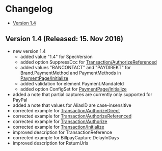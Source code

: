# Changelog

* [Version 1.4](#v14)

## <a name='v14'></a> Version 1.4 (Released: 15. Nov 2016)

* new version 1.4
  * added value "1.4" for SpecVersion
  * added option SuppressDcc for [Transaction/AuthorizeReferenced](http://saferpay.github.io/jsonapi/index.html#Payment_v1_Transaction_AuthorizeReferenced)
  * added values "BANCONTACT" and "PAYDIREKT" for Brand.PaymentMethod and PaymentMethods in [PaymentPage/Initialize](http://saferpay.github.io/jsonapi/index.html#Payment_v1_PaymentPage_Initialize)
  * added validation for element Payment.MandateId
  * added option ConfigSet for [PaymentPage/Initialize](http://saferpay.github.io/jsonapi/index.html#Payment_v1_PaymentPage_Initialize)
* added a note that partial captures are currently only supported for PayPal
* added a note that values for AliasID are case-insensitive
* corrected example for [Transaction/AuthorizeDirect](http://saferpay.github.io/jsonapi/index.html#Payment_v1_Transaction_AuthorizeDirect)
* corrected example for [Transaction/AuthorizeReferenced](http://saferpay.github.io/jsonapi/index.html#Payment_v1_Transaction_AuthorizeReferenced)
* corrected example for [Transaction/Authorize](http://saferpay.github.io/jsonapi/index.html#Payment_v1_Transaction_Authorize)
* corrected example for [Transaction/Initialize](http://saferpay.github.io/jsonapi/index.html#Payment_v1_Transaction_Initialize)
* improved description for TransactionReference
* corrected example for BillpayCapture.DelayInDays
* improved description for ReturnUrls
